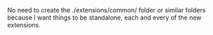  No need to create the ./extensions/common/ folder or similar folders because I want things to be standalone, each and every of the new extensions. 


 